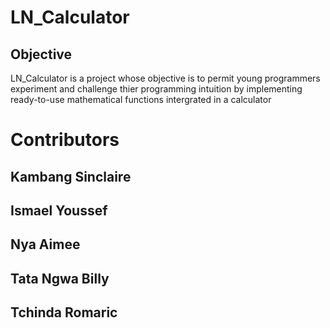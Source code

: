 # LN_Calculator
## Objective
LN_Calculator is a project whose objective is to permit young programmers experiment and challenge thier programming intuition by implementing ready-to-use mathematical functions intergrated in a calculator

# Contributors
## Kambang Sinclaire 
## Ismael Youssef
## Nya Aimee
## Tata Ngwa Billy
## Tchinda Romaric
